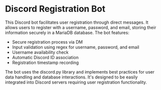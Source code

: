 # Discord Registration Bot

This Discord bot facilitates user registration through direct messages. It allows users to register with a username, password, and email, storing their information securely in a MariaDB database. The bot features:

- Secure registration process via DM
- Input validation using regex for username, password, and email
- Username availability check
- Automatic Discord ID association
- Registration timestamp recording

The bot uses the discord.py library and implements best practices for user data handling and database interactions. It's designed to be easily integrated into Discord servers requiring user registration functionality.
